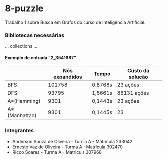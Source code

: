 # 8-puzzle
Trabalho 1 sobre Busca em Grafos do curso de Inteligência Artificial.
### Bibliotecas necessárias
...
collections
...
#### Exemplo de entrada "2_3541687"
|               | Nós expandidos | Tempo | Custo da solução |
|---------------|----------------|-------|------------------|
| BFS           |     101758     |0.8768s|     23 ações     |
| DFS           |     93795      |1,6661s|  88131 ações     |
|  A*(Hamming)  |     9301       |0,1443s|     23 ações     |
| A*(Manhattan) |     9301       |0,1445s|     23           |

### Integrantes
- Anderson Souza de Oliveira - Turma A - Matrícula 233042
- Ernesto Vaz de Oliveira - Turma A - Matrícula 302470
- Ricco Soares - Turma A - Matricula 307968



